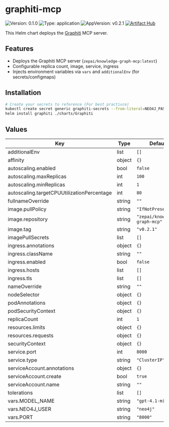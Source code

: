 # graphiti-mcp

![Version: 0.1.0](https://img.shields.io/badge/Version-0.1.0-informational?style=flat-square) ![Type: application](https://img.shields.io/badge/Type-application-informational?style=flat-square) ![AppVersion: v0.2.1](https://img.shields.io/badge/AppVersion-v0.2.1-informational?style=flat-square) [![Artifact Hub](https://img.shields.io/endpoint?url=https://artifacthub.io/badge/repository/kiberon-labs)](https://artifacthub.io/packages/search?repo=kiberon-labs)

This Helm chart deploys the [Graphiti](https://github.com/getzep/graphiti) MCP server.

## Features

- Deploys the Graphiti MCP server (`zepai/knowledge-graph-mcp:latest`)
- Configurable replica count, image, service, ingress
- Injects environment variables via `vars` and `additionalEnv` (for secrets/configmaps)

## Installation

```sh
# Create your secrets to reference (For best practivce)
kubectl create secret generic graphiti-secrets --from-literal=NEO4J_PASSWORD=yourpassword
helm install graphiti ./charts/Graphiti
```

## Values

| Key | Type | Default | Description |
|-----|------|---------|-------------|
| additionalEnv | list | `[]` |  |
| affinity | object | `{}` |  |
| autoscaling.enabled | bool | `false` |  |
| autoscaling.maxReplicas | int | `100` |  |
| autoscaling.minReplicas | int | `1` |  |
| autoscaling.targetCPUUtilizationPercentage | int | `80` |  |
| fullnameOverride | string | `""` |  |
| image.pullPolicy | string | `"IfNotPresent"` |  |
| image.repository | string | `"zepai/knowledge-graph-mcp"` |  |
| image.tag | string | `"v0.2.1"` |  |
| imagePullSecrets | list | `[]` |  |
| ingress.annotations | object | `{}` |  |
| ingress.className | string | `""` |  |
| ingress.enabled | bool | `false` |  |
| ingress.hosts | list | `[]` |  |
| ingress.tls | list | `[]` |  |
| nameOverride | string | `""` |  |
| nodeSelector | object | `{}` |  |
| podAnnotations | object | `{}` |  |
| podSecurityContext | object | `{}` |  |
| replicaCount | int | `1` |  |
| resources.limits | object | `{}` |  |
| resources.requests | object | `{}` |  |
| securityContext | object | `{}` |  |
| service.port | int | `8000` |  |
| service.type | string | `"ClusterIP"` |  |
| serviceAccount.annotations | object | `{}` |  |
| serviceAccount.create | bool | `true` |  |
| serviceAccount.name | string | `""` |  |
| tolerations | list | `[]` |  |
| vars.MODEL_NAME | string | `"gpt-4.1-mini"` |  |
| vars.NEO4J_USER | string | `"neo4j"` |  |
| vars.PORT | string | `"8000"` |  |
